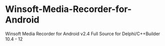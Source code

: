 # Winsoft-Media-Recorder-for-Android
Winsoft Media Recorder for Android v2.4 Full Source for Delphi/C++Builder 10.4 - 12
